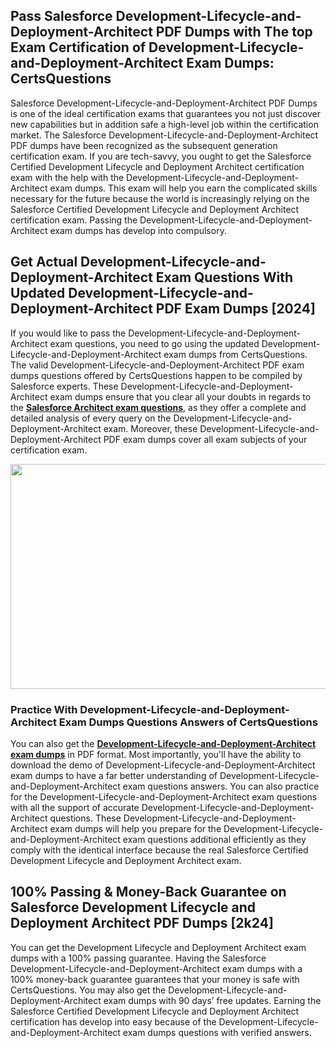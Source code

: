 <h2>Pass Salesforce Development-Lifecycle-and-Deployment-Architect PDF Dumps with The top Exam Certification of Development-Lifecycle-and-Deployment-Architect Exam Dumps: CertsQuestions</h2>
<p>Salesforce Development-Lifecycle-and-Deployment-Architect PDF Dumps is one of the ideal certification exams that guarantees you not just discover new capabilities but in addition safe a high-level job within the certification market. The Salesforce Development-Lifecycle-and-Deployment-Architect PDF dumps have been recognized as the subsequent generation certification exam. If you are tech-savvy, you ought to get the Salesforce Certified Development Lifecycle and Deployment Architect certification exam with the help with the Development-Lifecycle-and-Deployment-Architect exam dumps. This exam will help you earn the complicated skills necessary for the future because the world is increasingly relying on the Salesforce Certified Development Lifecycle and Deployment Architect certification exam. Passing the Development-Lifecycle-and-Deployment-Architect exam dumps has develop into compulsory.</p>
<h2>Get Actual Development-Lifecycle-and-Deployment-Architect Exam Questions With Updated Development-Lifecycle-and-Deployment-Architect PDF Exam Dumps [2024]</h2>
<p>If you would like to pass the Development-Lifecycle-and-Deployment-Architect exam questions, you need to go using the updated Development-Lifecycle-and-Deployment-Architect exam dumps from CertsQuestions. The valid Development-Lifecycle-and-Deployment-Architect PDF exam dumps questions offered by CertsQuestions happen to be compiled by Salesforce experts. These Development-Lifecycle-and-Deployment-Architect exam dumps ensure that you clear all your doubts in regards to the <strong><a href="https://www.certsquestions.com/salesforce-architect-certification.html">Salesforce Architect exam questions</a></strong>, as they offer a complete and detailed analysis of every query on the Development-Lifecycle-and-Deployment-Architect exam. Moreover, these Development-Lifecycle-and-Deployment-Architect PDF exam dumps cover all exam subjects of your certification exam.</p>
<p><img style="display: block; margin-left: auto; margin-right: auto;" src="https://i.imgur.com/53zZ4Bb.png" alt="" width="720" height="360" /></p>
<h3>Practice With Development-Lifecycle-and-Deployment-Architect Exam Dumps Questions Answers of CertsQuestions</h3>
<p>You can also get the <a href="https://www.certsquestions.com/Development-Lifecycle-and-Deployment-Architect-pdf-dumps.html"><strong>Development-Lifecycle-and-Deployment-Architect exam dumps</strong></a> in PDF format. Most importantly, you'll have the ability to download the demo of Development-Lifecycle-and-Deployment-Architect exam dumps to have a far better understanding of Development-Lifecycle-and-Deployment-Architect exam questions answers. You can also practice for the Development-Lifecycle-and-Deployment-Architect exam questions with all the support of accurate Development-Lifecycle-and-Deployment-Architect questions. These Development-Lifecycle-and-Deployment-Architect exam dumps will help you prepare for the Development-Lifecycle-and-Deployment-Architect exam questions additional efficiently as they comply with the identical interface because the real Salesforce Certified Development Lifecycle and Deployment Architect exam.</p>
<h2>100% Passing &amp; Money-Back Guarantee on Salesforce Development Lifecycle and Deployment Architect PDF Dumps [2k24]</h2>
<p>You can get the Development Lifecycle and Deployment Architect exam dumps with a 100% passing guarantee. Having the Salesforce Development-Lifecycle-and-Deployment-Architect exam dumps with a 100% money-back guarantee guarantees that your money is safe with CertsQuestions. You may also get the Development-Lifecycle-and-Deployment-Architect exam dumps with 90 days&rsquo; free updates. Earning the Salesforce Certified Development Lifecycle and Deployment Architect certification has develop into easy because of the Development-Lifecycle-and-Deployment-Architect exam dumps questions with verified answers.</p>
